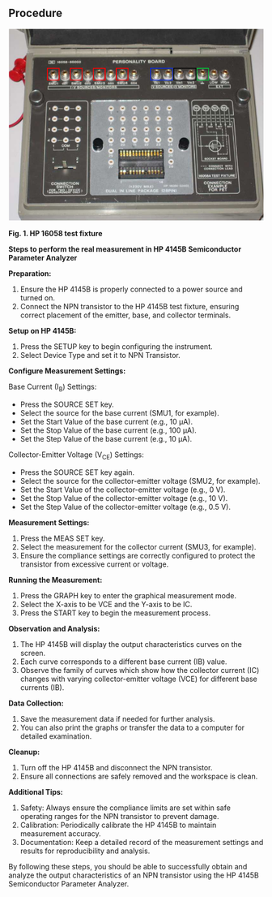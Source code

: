 ## Procedure

<img src="images/tf.png"  />
  
**Fig. 1. HP 16058 test fixture**

  
**Steps to perform the real measurement in HP 4145B Semiconductor Parameter Analyzer**  

**Preparation:** 
1.  Ensure the HP 4145B is properly connected to a power source and turned on.
2.  Connect the NPN transistor to the HP 4145B test fixture, ensuring correct placement of the emitter, base, and collector terminals.

**Setup on HP 4145B:** 
1.  Press the SETUP key to begin configuring the instrument.
2.  Select Device Type and set it to NPN Transistor.

**Configure Measurement Settings:**  
  
Base Current (I<sub>B</sub>) Settings:  
*   Press the SOURCE SET key.
*   Select the source for the base current (SMU1, for example).
*   Set the Start Value of the base current (e.g., 10 µA).
*   Set the Stop Value of the base current (e.g., 100 µA).
*   Set the Step Value of the base current (e.g., 10 µA).

Collector-Emitter Voltage (V<sub>CE</sub>) Settings: 
*   Press the SOURCE SET key again.
*   Select the source for the collector-emitter voltage (SMU2, for example).
*   Set the Start Value of the collector-emitter voltage (e.g., 0 V).
*   Set the Stop Value of the collector-emitter voltage (e.g., 10 V).
*   Set the Step Value of the collector-emitter voltage (e.g., 0.5 V).
  
  

**Measurement Settings:**
1.  Press the MEAS SET key.
2.  Select the measurement for the collector current (SMU3, for example).
3.  Ensure the compliance settings are correctly configured to protect the transistor from excessive current or voltage.

**Running the Measurement:**
1.  Press the GRAPH key to enter the graphical measurement mode.
2.  Select the X-axis to be VCE and the Y-axis to be IC.
3.  Press the START key to begin the measurement process.

**Observation and Analysis:**
1.  The HP 4145B will display the output characteristics curves on the screen.
2.  Each curve corresponds to a different base current (IB) value.
3.  Observe the family of curves which show how the collector current (IC) changes with varying collector-emitter voltage (VCE) for different base currents (IB).

**Data Collection:**
1.  Save the measurement data if needed for further analysis.
2.  You can also print the graphs or transfer the data to a computer for detailed examination.

**Cleanup:**
1.  Turn off the HP 4145B and disconnect the NPN transistor.
2.  Ensure all connections are safely removed and the workspace is clean.

**Additional Tips:**
1.  Safety: Always ensure the compliance limits are set within safe operating ranges for the NPN transistor to prevent damage.
2.  Calibration: Periodically calibrate the HP 4145B to maintain measurement accuracy.
3.  Documentation: Keep a detailed record of the measurement settings and results for reproducibility and analysis.

By following these steps, you should be able to successfully obtain and analyze the output characteristics of an NPN transistor using the HP 4145B Semiconductor Parameter Analyzer.
